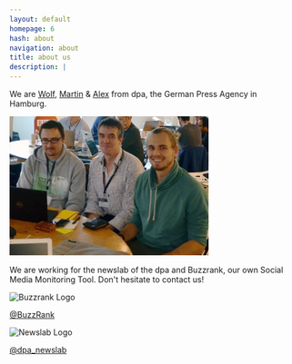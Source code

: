 ```yaml
---
layout: default
homepage: 6
hash: about
navigation: about
title: about us
description: |
---
```

We are [Wolf](https://de.linkedin.com/in/wolf-pauw-a847a2123/de), [Martin](https://twitter.com/mvtango) & [Alex](https://twitter.com/_gobitodic) from dpa, the German Press Agency in Hamburg.

<img src="img/group.jpg" width="350px">


We are working for the newslab of the dpa and Buzzrank, our own Social Media Monitoring Tool. Don't hesitate to contact us!


<img width="250" alt="Buzzrank Logo" src="{{ site.baseurl }}img/logo-dpa.png">

[@BuzzRank](https://twitter.com/buzzrank)


<img width="250" alt="Newslab Logo" src="{{ site.baseurl }}img/newslab-logo.gif">

[@dpa_newslab](https://twitter.com/dpa_newslab)







